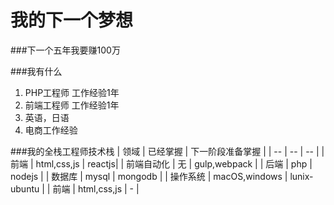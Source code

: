 # 我的下一个梦想

###下一个五年我要赚100万

###我有什么
1. PHP工程师 工作经验1年
2. 前端工程师 工作经验1年
3. 英语，日语
4. 电商工作经验

###我的全栈工程师技术栈
| 领域 | 已经掌握 | 下一阶段准备掌握 | 
| -- | -- | -- |
| 前端 | html,css,js | reactjs|
| 前端自动化 | 无 | gulp,webpack |
| 后端 | php | nodejs |
| 数据库 | mysql | mongodb |
| 操作系统 | macOS,windows | lunix-ubuntu |
| 前端 | html,css,js | - |